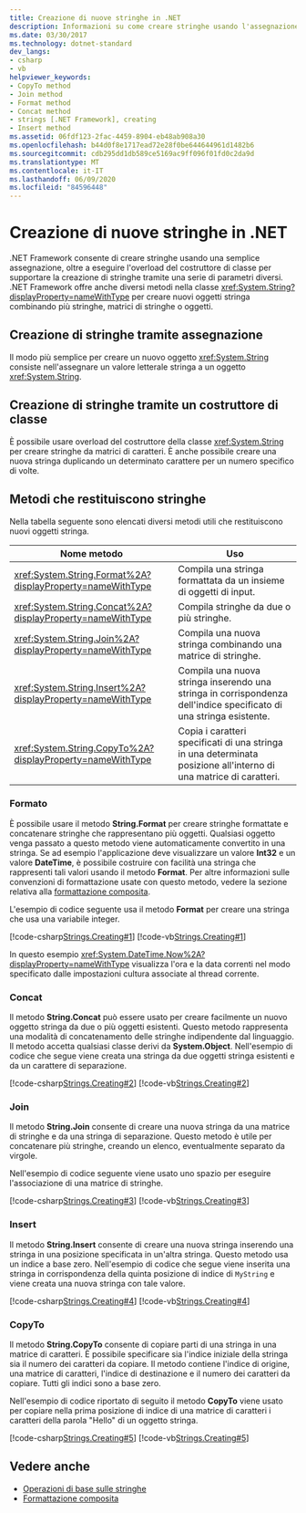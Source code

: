```yaml
---
title: Creazione di nuove stringhe in .NET
description: Informazioni su come creare stringhe usando l'assegnazione, i costruttori di classi o metodi System. String che combinano più stringhe, matrici di stringhe o oggetti in .NET.
ms.date: 03/30/2017
ms.technology: dotnet-standard
dev_langs:
- csharp
- vb
helpviewer_keywords:
- CopyTo method
- Join method
- Format method
- Concat method
- strings [.NET Framework], creating
- Insert method
ms.assetid: 06fdf123-2fac-4459-8904-eb48ab908a30
ms.openlocfilehash: b44d0f8e1717ead72e28f0be644644961d1482b6
ms.sourcegitcommit: cdb295dd1db589ce5169ac9ff096f01fd0c2da9d
ms.translationtype: MT
ms.contentlocale: it-IT
ms.lasthandoff: 06/09/2020
ms.locfileid: "84596448"
---
```

# <a name="creating-new-strings-in-net"></a>Creazione di nuove stringhe in .NET
.NET Framework consente di creare stringhe usando una semplice assegnazione, oltre a eseguire l'overload del costruttore di classe per supportare la creazione di stringhe tramite una serie di parametri diversi. .NET Framework offre anche diversi metodi nella classe <xref:System.String?displayProperty=nameWithType> per creare nuovi oggetti stringa combinando più stringhe, matrici di stringhe o oggetti.  
  
## <a name="creating-strings-using-assignment"></a>Creazione di stringhe tramite assegnazione  
 Il modo più semplice per creare un nuovo oggetto <xref:System.String> consiste nell'assegnare un valore letterale stringa a un oggetto <xref:System.String>.  
  
## <a name="creating-strings-using-a-class-constructor"></a>Creazione di stringhe tramite un costruttore di classe  
 È possibile usare overload del costruttore della classe <xref:System.String> per creare stringhe da matrici di caratteri. È anche possibile creare una nuova stringa duplicando un determinato carattere per un numero specifico di volte.  
  
## <a name="methods-that-return-strings"></a>Metodi che restituiscono stringhe  
 Nella tabella seguente sono elencati diversi metodi utili che restituiscono nuovi oggetti stringa.  
  
|Nome metodo|Uso|  
|-----------------|---------|  
|<xref:System.String.Format%2A?displayProperty=nameWithType>|Compila una stringa formattata da un insieme di oggetti di input.|  
|<xref:System.String.Concat%2A?displayProperty=nameWithType>|Compila stringhe da due o più stringhe.|  
|<xref:System.String.Join%2A?displayProperty=nameWithType>|Compila una nuova stringa combinando una matrice di stringhe.|  
|<xref:System.String.Insert%2A?displayProperty=nameWithType>|Compila una nuova stringa inserendo una stringa in corrispondenza dell'indice specificato di una stringa esistente.|  
|<xref:System.String.CopyTo%2A?displayProperty=nameWithType>|Copia i caratteri specificati di una stringa in una determinata posizione all'interno di una matrice di caratteri.|  
  
### <a name="format"></a>Formato  
 È possibile usare il metodo **String.Format** per creare stringhe formattate e concatenare stringhe che rappresentano più oggetti. Qualsiasi oggetto venga passato a questo metodo viene automaticamente convertito in una stringa. Se ad esempio l'applicazione deve visualizzare un valore **Int32** e un valore **DateTime**, è possibile costruire con facilità una stringa che rappresenti tali valori usando il metodo **Format**. Per altre informazioni sulle convenzioni di formattazione usate con questo metodo, vedere la sezione relativa alla [formattazione composita](composite-formatting.md).  
  
 L'esempio di codice seguente usa il metodo **Format** per creare una stringa che usa una variabile integer.  
  
 [!code-csharp[Strings.Creating#1](../../../samples/snippets/csharp/VS_Snippets_CLR/Strings.Creating/cs/Example.cs#1)]
 [!code-vb[Strings.Creating#1](../../../samples/snippets/visualbasic/VS_Snippets_CLR/Strings.Creating/vb/Example.vb#1)]  
  
 In questo esempio <xref:System.DateTime.Now%2A?displayProperty=nameWithType> visualizza l'ora e la data correnti nel modo specificato dalle impostazioni cultura associate al thread corrente.  
  
### <a name="concat"></a>Concat  
 Il metodo **String.Concat** può essere usato per creare facilmente un nuovo oggetto stringa da due o più oggetti esistenti. Questo metodo rappresenta una modalità di concatenamento delle stringhe indipendente dal linguaggio. Il metodo accetta qualsiasi classe derivi da **System.Object**. Nell'esempio di codice che segue viene creata una stringa da due oggetti stringa esistenti e da un carattere di separazione.  
  
 [!code-csharp[Strings.Creating#2](../../../samples/snippets/csharp/VS_Snippets_CLR/Strings.Creating/cs/Example.cs#2)]
 [!code-vb[Strings.Creating#2](../../../samples/snippets/visualbasic/VS_Snippets_CLR/Strings.Creating/vb/Example.vb#2)]  
  
### <a name="join"></a>Join  
 Il metodo **String.Join** consente di creare una nuova stringa da una matrice di stringhe e da una stringa di separazione. Questo metodo è utile per concatenare più stringhe, creando un elenco, eventualmente separato da virgole.  
  
 Nell'esempio di codice seguente viene usato uno spazio per eseguire l'associazione di una matrice di stringhe.  
  
 [!code-csharp[Strings.Creating#3](../../../samples/snippets/csharp/VS_Snippets_CLR/Strings.Creating/cs/Example.cs#3)]
 [!code-vb[Strings.Creating#3](../../../samples/snippets/visualbasic/VS_Snippets_CLR/Strings.Creating/vb/Example.vb#3)]  
  
### <a name="insert"></a>Insert  
 Il metodo **String.Insert** consente di creare una nuova stringa inserendo una stringa in una posizione specificata in un'altra stringa. Questo metodo usa un indice a base zero. Nell'esempio di codice che segue viene inserita una stringa in corrispondenza della quinta posizione di indice di `MyString` e viene creata una nuova stringa con tale valore.  
  
 [!code-csharp[Strings.Creating#4](../../../samples/snippets/csharp/VS_Snippets_CLR/Strings.Creating/cs/Example.cs#4)]
 [!code-vb[Strings.Creating#4](../../../samples/snippets/visualbasic/VS_Snippets_CLR/Strings.Creating/vb/Example.vb#4)]  
  
### <a name="copyto"></a>CopyTo  
 Il metodo **String.CopyTo** consente di copiare parti di una stringa in una matrice di caratteri. È possibile specificare sia l'indice iniziale della stringa sia il numero dei caratteri da copiare. Il metodo contiene l'indice di origine, una matrice di caratteri, l'indice di destinazione e il numero dei caratteri da copiare. Tutti gli indici sono a base zero.  
  
 Nell'esempio di codice riportato di seguito il metodo **CopyTo** viene usato per copiare nella prima posizione di indice di una matrice di caratteri i caratteri della parola "Hello" di un oggetto stringa.  
  
 [!code-csharp[Strings.Creating#5](../../../samples/snippets/csharp/VS_Snippets_CLR/Strings.Creating/cs/Example.cs#5)]
 [!code-vb[Strings.Creating#5](../../../samples/snippets/visualbasic/VS_Snippets_CLR/Strings.Creating/vb/Example.vb#5)]  
  
## <a name="see-also"></a>Vedere anche

- [Operazioni di base sulle stringhe](basic-string-operations.md)
- [Formattazione composita](composite-formatting.md)
